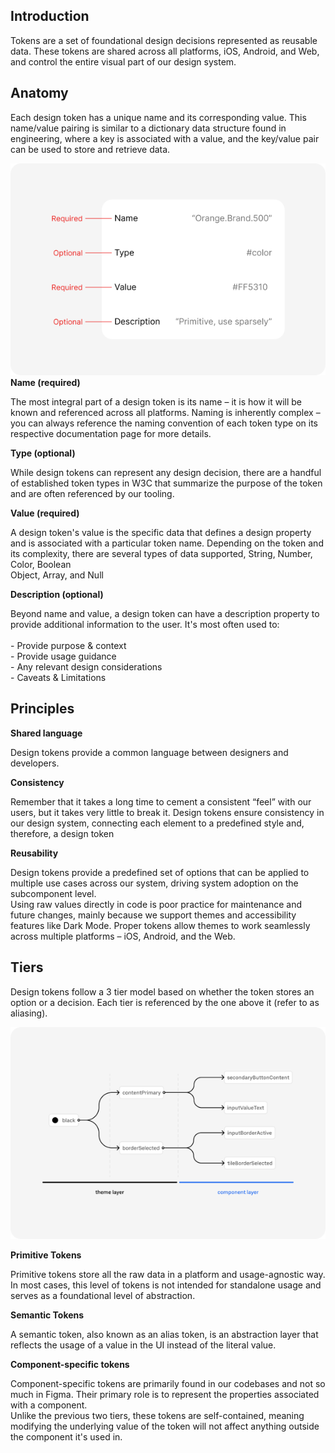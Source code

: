 <h2 style="text-align: left">
<span>Introduction</span>
</h2>
<p style="text-align: left">
<span>Tokens are a set of foundational design decisions represented as reusable data. These tokens are shared across all platforms, iOS, Android, and Web, and control the entire visual part of our design system.</span>
</p>
<h2 style="text-align: left">
<span>Anatomy</span>
</h2>
<p style="text-align: left">
<span>Each design token has a unique name and its corresponding value. This name/value pairing is similar to a dictionary data structure found in engineering, where a key is associated with a value, and the key/value pair can be used to store and retrieve data.</span>
</p>
<p style="text-align: left"><strong><img src="https://raw.githubusercontent.com/tiresomefanatic/EchoProdTest/Digital/public/images/1738568301805-Token-naming.png" alt=""></strong><span><strong>Name (required) </strong></span>
</p>
<p style="text-align: left">
<span>The most integral part of a design token is its name – it is how it will be known and referenced across all platforms. Naming is inherently complex – you can always reference the naming convention of each token type on its respective documentation page for more details.</span>
</p>
<p style="text-align: left">
<span><strong>Type (optional)</strong></span>
</p>
<p style="text-align: left">
<span>While design tokens can represent any design decision, there are a handful of established token types in W3C that summarize the purpose of the token and are often referenced by our tooling.</span>
</p>
<p style="text-align: left">
<span><strong>Value (required)</strong></span>
</p>
<p style="text-align: left">
<span>A design token's value is the specific data that defines a design property and is associated with a particular token name. Depending on the token and its complexity, there are several types of data supported, String, Number, Color, Boolean<br>Object, Array, and Null</span>
</p>
<p style="text-align: left">
<span><strong>Description (optional)</strong></span>
</p>
<p style="text-align: left">
<span>Beyond name and value, a design token can have a description property to provide additional information to the user. It's most often used to:<br>
<br>- Provide purpose &amp; context<br>- Provide usage guidance<br>- Any relevant design considerations<br>- Caveats &amp; Limitations</span>
</p>
<h2 style="text-align: left">
<span>Principles</span>
</h2>
<p style="text-align: left">
<span><strong>Shared language</strong></span>
</p>
<p style="text-align: left">
<span>Design tokens provide a common language between designers and developers.</span>
</p>
<p style="text-align: left">
<span><strong>Consistency</strong></span>
</p>
<p style="text-align: left">
<span>Remember that it takes a long time to cement a consistent “feel” with our users, but it takes very little to break it. Design tokens ensure consistency in our design system, connecting each element to a predefined style and, therefore, a design token</span>
</p>
<p style="text-align: left">
<span><strong>Reusability</strong></span>
</p>
<p style="text-align: left">
<span>Design tokens provide a predefined set of options that can be applied to multiple use cases across our system, driving system adoption on the subcomponent level.<br>Using raw values directly in code is poor practice for maintenance and future changes, mainly because we support themes and accessibility features like Dark Mode. Proper tokens allow themes to work seamlessly across multiple platforms – iOS, Android, and the Web.</span>
</p>
<h2 style="text-align: left">
<span>Tiers</span>
</h2>
<p style="text-align: left">
<span>Design tokens follow a 3 tier model based on whether the token stores an option or a decision. Each tier is referenced by the one above it (refer to as aliasing).</span>
</p>
<p style="text-align: left">
<img src="https://raw.githubusercontent.com/tiresomefanatic/EchoProdTest/Digital/public/images/1738568530572-tiers.png" alt="">
</p>
<p style="text-align: left">
<span><strong>Primitive Tokens</strong></span>
</p>
<p style="text-align: left">
<span>Primitive tokens store all the raw data in a platform and usage-agnostic way. In most cases, this level of tokens is not intended for standalone usage and serves as a foundational level of abstraction.</span>
</p>
<p style="text-align: left">
<span><strong>Semantic Tokens</strong></span>
</p>
<p style="text-align: left">
<span>A semantic token, also known as an alias token, is an abstraction layer that reflects the usage of a value in the UI instead of the literal value.</span>
</p>
<p style="text-align: left">
<span><strong>Component-specific tokens</strong></span>
</p>
<p style="text-align: left">
<span>Component-specific tokens are primarily found in our codebases and not so much in Figma. Their primary role is to represent the properties associated with a component.<br>Unlike the previous two tiers, these tokens are self-contained, meaning modifying the underlying value of the token will not affect anything outside the component it's used in.</span>
</p>
<p style="text-align: left">
</p>